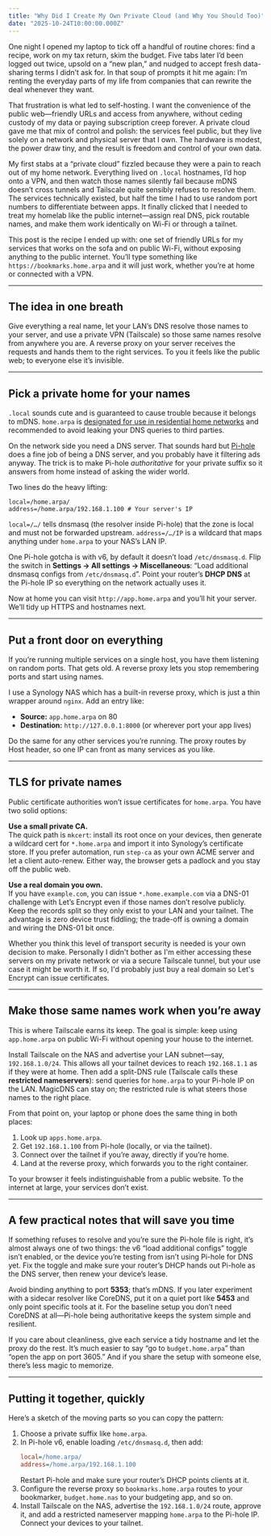 ```yaml
---
title: "Why Did I Create My Own Private Cloud (and Why You Should Too)"
date: "2025-10-24T10:00:00.000Z"
---
```


One night I opened my laptop to tick off a handful of routine chores: find a recipe, work on my tax return, skim the budget. Five tabs later I’d been logged out twice, upsold on a “new plan,” and nudged to accept fresh data-sharing terms I didn’t ask for. In that soup of prompts it hit me again: I’m renting the everyday parts of my life from companies that can rewrite the deal whenever they want.

That frustration is what led to self-hosting. I want the convenience of the public web—friendly URLs and access from anywhere, without ceding custody of my data or paying subscription creep forever. A private cloud gave me that mix of control and polish: the services feel public, but they live solely on a network and physical server that I own. The hardware is modest, the power draw tiny, and the result is freedom and control of your own data.

My first stabs at a “private cloud” fizzled because they were a pain to reach out of my home network. Everything lived on `.local` hostnames, I’d hop onto a VPN, and then watch those names silently fail because mDNS doesn’t cross tunnels and Tailscale quite sensibly refuses to resolve them. The services technically existed, but half the time I had to use random port numbers to differentiate between apps. It finally clicked that I needed to treat my homelab like the public internet—assign real DNS, pick routable names, and make them work identically on Wi-Fi or through a tailnet.

This post is the recipe I ended up with: one set of friendly URLs for my services that works on the sofa and on public Wi-Fi, without exposing anything to the public internet. You’ll type something like `https://bookmarks.home.arpa` and it will just work, whether you’re at home or connected with a VPN.

---

## The idea in one breath

Give everything a real name, let your LAN’s DNS resolve those names to your server, and use a private VPN (Tailscale) so those same names resolve from anywhere you are. A reverse proxy on your server receives the requests and hands them to the right services. To you it feels like the public web; to everyone else it’s invisible.

---

## Pick a private home for your names

`.local` sounds cute and is guaranteed to cause trouble because it belongs to mDNS. `home.arpa` is [designated for use in residential home networks](https://datatracker.ietf.org/doc/html/rfc8375) and recommended to avoid leaking your DNS queries to third parties.

On the network side you need a DNS server. That sounds hard but [Pi-hole](https://pi-hole.net) does a fine job of being a DNS server, and you probably have it filtering ads anyway. The trick is to make Pi-hole *authoritative* for your private suffix so it answers from home instead of asking the wider world.

Two lines do the heavy lifting:

```
local=/home.arpa/
address=/home.arpa/192.168.1.100 # Your server's IP
```

`local=/…/` tells dnsmasq (the resolver inside Pi-hole) that the zone is local and must not be forwarded upstream. `address=/…/IP` is a wildcard that maps anything under `home.arpa` to your NAS’s LAN IP. 

One Pi-hole gotcha is with v6, by default it doesn’t load `/etc/dnsmasq.d`. Flip the switch in **Settings → All settings → Miscellaneous**: “Load additional dnsmasq configs from `/etc/dnsmasq.d`”. Point your router’s **DHCP DNS** at the Pi-hole IP so everything on the network actually uses it.

Now at home you can visit `http://app.home.arpa` and you’ll hit your server. We’ll tidy up HTTPS and hostnames next.

---

## Put a front door on everything

If you’re running multiple services on a single host, you have them listening on random ports. That gets old. A reverse proxy lets you stop remembering ports and start using names.

I use a Synology NAS which has a built-in reverse proxy, which is just a thin wrapper around `nginx`. Add an entry like:

- **Source:** `app.home.arpa` on 80  
- **Destination:** `http://127.0.0.1:8000` (or wherever port your app lives)

Do the same for any other services you’re running. The proxy routes by Host header, so one IP can front as many services as you like.

---

## TLS for private names

Public certificate authorities won’t issue certificates for `home.arpa`. You have two solid options:

**Use a small private CA.**  
The quick path is `mkcert`: install its root once on your devices, then generate a wildcard cert for `*.home.arpa` and import it into Synology’s certificate store. If you prefer automation, run `step-ca` as your own ACME server and let a client auto-renew. Either way, the browser gets a padlock and you stay off the public web.

**Use a real domain you own.**  
If you have `example.com`, you can issue `*.home.example.com` via a DNS-01 challenge with Let’s Encrypt even if those names don’t resolve publicly. Keep the records split so they only exist to your LAN and your tailnet. The advantage is zero device trust fiddling; the trade-off is owning a domain and wiring the DNS-01 bit once.

Whether you think this level of transport security is needed is your own decision to make. Personally I didn't bother as I'm either accessing these servers on my private network or via a secure Tailscale tunnel, but your use case it might be worth it. If so, I'd probably just buy a real domain so Let's Encrypt can issue certificates.

---

## Make those same names work when you’re away

This is where Tailscale earns its keep. The goal is simple: keep using `app.home.arpa` on public Wi-Fi without opening your house to the internet.

Install Tailscale on the NAS and advertise your LAN subnet—say, `192.168.1.0/24`. This allows all your tailnet devices to reach `192.168.1.1` as if they were at home. Then add a split-DNS rule (Tailscale calls these **restricted nameservers**): send queries for `home.arpa` to your Pi-hole IP on the LAN. MagicDNS can stay on; the restricted rule is what steers those names to the right place.

From that point on, your laptop or phone does the same thing in both places:

1. Look up `apps.home.arpa`.  
2. Get `192.168.1.100` from Pi-hole (locally, or via the tailnet).  
3. Connect over the tailnet if you’re away, directly if you’re home.  
4. Land at the reverse proxy, which forwards you to the right container.

To your browser it feels indistinguishable from a public website. To the internet at large, your services don’t exist.

---

## A few practical notes that will save you time

If something refuses to resolve and you’re sure the Pi-hole file is right, it’s almost always one of two things: the v6 “load additional configs” toggle isn’t enabled, or the device you’re testing from isn’t using Pi-hole for DNS yet. Fix the toggle and make sure your router’s DHCP hands out Pi-hole as the DNS server, then renew your device’s lease.

Avoid binding anything to port **5353**; that’s mDNS. If you later experiment with a sidecar resolver like CoreDNS, put it on a quiet port like **5453** and only point specific tools at it. For the baseline setup you don’t need CoreDNS at all—Pi-hole being authoritative keeps the system simple and resilient.

If you care about cleanliness, give each service a tidy hostname and let the proxy do the rest. It’s much easier to say “go to `budget.home.arpa`” than “open the app on port 3605.” And if you share the setup with someone else, there’s less magic to memorize.

---

## Putting it together, quickly

Here’s a sketch of the moving parts so you can copy the pattern:

1. Choose a private suffix like `home.arpa`.  
2. In Pi-hole v6, enable loading `/etc/dnsmasq.d`, then add:
   ```ini
   local=/home.arpa/
   address=/home.arpa/192.168.1.100
   ```
   Restart Pi-hole and make sure your router’s DHCP points clients at it.
3. Configure the reverse proxy so `bookmarks.home.arpa` routes to your bookmarker, `budget.home.nas` to your budgeting app, and so on.
4. Install Tailscale on the NAS, advertise the `192.168.1.0/24` route, approve it, and add a restricted nameserver mapping `home.arpa` to the Pi-hole IP. Connect your devices to your tailnet.
